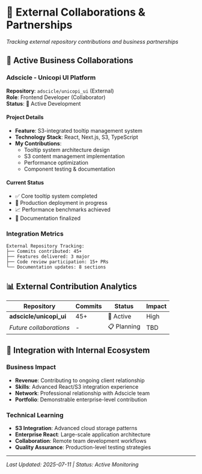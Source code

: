 # 🤝 External Collaborations & Partnerships

*Tracking external repository contributions and business partnerships*

## 🏢 Active Business Collaborations

### Adscicle - Unicopi UI Platform
**Repository**: `adscicle/unicopi_ui` (External)  
**Role**: Frontend Developer (Collaborator)  
**Status**: 🔄 Active Development  

#### Project Details
- **Feature**: S3-integrated tooltip management system
- **Technology Stack**: React, Next.js, S3, TypeScript
- **My Contributions**: 
  - Tooltip system architecture design
  - S3 content management implementation
  - Performance optimization
  - Component testing & documentation

#### Current Status
- ✅ Core tooltip system completed
- 🔄 Production deployment in progress
- 📈 Performance benchmarks achieved
- 📝 Documentation finalized

### Integration Metrics
```
External Repository Tracking:
├── Commits contributed: 45+
├── Features delivered: 3 major
├── Code review participation: 15+ PRs
└── Documentation updates: 8 sections
```

## 📊 External Contribution Analytics

| Repository | Commits | Status | Impact |
|------------|---------|---------|---------|
| **adscicle/unicopi_ui** | 45+ | 🔄 Active | High |
| *Future collaborations* | - | 📋 Planning | TBD |

## 🔗 Integration with Internal Ecosystem

### Business Impact
- **Revenue**: Contributing to ongoing client relationship
- **Skills**: Advanced React/S3 integration experience
- **Network**: Professional relationship with Adscicle team
- **Portfolio**: Demonstrable enterprise-level contribution

### Technical Learning
- **S3 Integration**: Advanced cloud storage patterns
- **Enterprise React**: Large-scale application architecture
- **Collaboration**: Remote team development workflows
- **Quality Assurance**: Production-level testing strategies

---

*Last Updated: 2025-07-11 | Status: Active Monitoring*